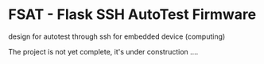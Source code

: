 # FSAT - Flask SSH AutoTest Firmware
design for autotest through ssh for embedded device (computing)

The project is not yet complete, it's under construction ....